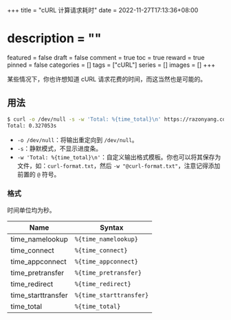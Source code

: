 +++
title = "cURL 计算请求耗时"
date = 2022-11-27T17:13:36+08:00
# description = ""
featured = false
draft = false
comment = true
toc = true
reward = true
pinned = false
categories = []
tags = ["cURL"]
series = []
images = []
+++

某些情况下，你也许想知道 cURL 请求花费的时间，而这当然也是可能的。

<!--more-->

## 用法

```bash
$ curl -o /dev/null -s -w 'Total: %{time_total}\n' https://razonyang.com/
Total: 0.327053s
```

- `-o /dev/null`：将输出重定向到 `/dev/null`。
- `-s`：静默模式，不显示进度条。
- `-w 'Total: %{time_total}\n'`：自定义输出格式模板。你也可以将其保存为文件，如：`curl-format.txt`，然后 `-w "@curl-format.txt"`，注意记得添加前置的 `@` 符号。


### 格式

时间单位均为秒。

| Name | Syntax |
|---|---|
| time_namelookup | `%{time_namelookup}`
| time_connect | `%{time_connect}`
| time_appconnect | `%{time_appconnect}`
| time_pretransfer | `%{time_pretransfer}`
| time_redirect | `%{time_redirect}`
| time_starttransfer | `%{time_starttransfer}`
| time_total | `%{time_total}`

